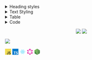   <!--

<details>
  <summary>Collapsable template</summary>

</details>

 -->
 
<details>
  <summary>Heading styles</summary>
  
# This is normal text

## This is normal text

### This is normal text

#### This is normal text

This is normal text 
  
##### This is normal text

###### This is normal text
  
</details>


 <details>
  <summary>Text Styling</summary>
This is **normal text** (bold) **

This is *normal text* (italic) *

~~This is my first idea~~ (strikethrough) ~ ~ 

This is my new idea (normal)

This is  [website](https://www.google.com) link to google
  
- [ ] item 1

- [x] item 2

- [ ] item 3

  
</details>


<details>
  <summary> Table </summary>


| heading 1 | heading 2 | heading 3 |
| :--- | :---: | ---: |
|row 1 column 1 | row 1 column 2 | row 1 column 3 |

</details>

<details>
  <summary>Code </summary>
This is inline code `const name = ToheebS `

 

> I think we should go with option 1 of create a website

<!-- This is a comment -->
  
```ts 
## Typescript
const name = ToheebS
favorite sport = soccer
favorite sport = football
```

```python 
## Python
const name = ToheebS
favorite sport = soccer
favorite sport = football
```

```js
## Javascript
const name = ToheebS
favorite sport = soccer
favorite sport = football
```

```css
## CSS
const name = ToheebS
favorite sport = soccer
favorite sport = football
```

```diff
# Changes using diff
const name = ToheebS
-favorite sport = football
+favorite sport = soccer
```
  
</details>
  

<p align="center" >
  <img width="52%" src="https://github-readme-stats.vercel.app/api?username=ToheebS&show_icons=true&theme=tokyonight&hide=contribs,issues" />
  <img width="40%" src="https://github-readme-streak-stats.herokuapp.com/?user=ToheebS&theme=tokyonight" />
  
<!--![Top Langs](https://github-readme-stats.vercel.app/api/top-langs/?username=Toheebs&show_icons=true&theme=tokyonight) -->

</p>
  
  
  
  <img width="48%" src="https://github-readme-stats.vercel.app/api/top-langs?username=ToheebS&theme=tokyonight" />

<!---

&hide=stars,commits,prs,issues,contribs

--->


<code><img height="20" alt="javascript" src="https://raw.githubusercontent.com/github/explore/80688e429a7d4ef2fca1e82350fe8e3517d3494d/topics/javascript/javascript.png"></code>
<code><img height="20" alt="typescript" src="https://raw.githubusercontent.com/github/explore/80688e429a7d4ef2fca1e82350fe8e3517d3494d/topics/typescript/typescript.png"></code>
<code><img height="20" alt="react" src="https://raw.githubusercontent.com/github/explore/80688e429a7d4ef2fca1e82350fe8e3517d3494d/topics/react/react.png"></code>
<code><img height="20" alt="graphql" src="https://raw.githubusercontent.com/github/explore/5c058a388828bb5fde0bcafd4bc867b5bb3f26f3/topics/graphql/graphql.png"></code>
<code><img height="20" alt="nodejs" src="https://raw.githubusercontent.com/github/explore/80688e429a7d4ef2fca1e82350fe8e3517d3494d/topics/nodejs/nodejs.png"></code> 
